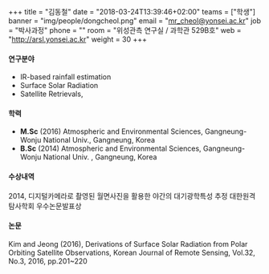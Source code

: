 +++
title = "김동철"
date = "2018-03-24T13:39:46+02:00"
teams = ["학생"]
banner = "img/people/dongcheol.png"
email = "mr_cheol@yonsei.ac.kr"
job = "박사과정"
phone = ""
room = "위성관측 연구실 / 과학관 529B호"
web = "http://arsl.yonsei.ac.kr"
weight = 30
+++

#### 연구분야
+ IR-based rainfall estimation
+ Surface Solar Radiation
+ Satellite Retrievals,

#### 학력
+ **M.Sc** (2016) Atmospheric and Environmental Sciences, Gangneung-Wonju National Univ., Gangneung, Korea
+ **B.Sc** (2014) Atmospheric and Environmental Sciences, Gangneung-Wonju National Univ. , Gangneung, Korea



#### 수상내역
2014, 디지털카메라로 촬영된 월면사진을 활용한 야간의 대기광학특성 추정 대한원격탐사학회 우수논문발표상

#### 논문
Kim and Jeong (2016), Derivations of Surface Solar Radiation from Polar Orbiting Satellite Observations, Korean Journal of Remote Sensing, Vol.32, No.3, 2016, pp.201~220
